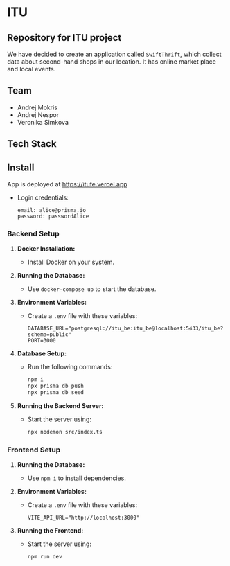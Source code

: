 # ITU

## Repository for ITU project

We have decided to create an application called `SwiftThrift`, which collect data about second-hand shops in our location. It has online market place and local events.

## Team

- Andrej Mokris
- Andrej Nespor
- Veronika Simkova

## Tech Stack

## Install

App is deployed at https://itufe.vercel.app

- Login credentials:
  ```
  email: alice@prisma.io
  password: passwordAlice
  ```

### Backend Setup

1. **Docker Installation:**

   - Install Docker on your system.

2. **Running the Database:**

   - Use `docker-compose up` to start the database.

3. **Environment Variables:**

   - Create a `.env` file with these variables:
     ```
     DATABASE_URL="postgresql://itu_be:itu_be@localhost:5433/itu_be?schema=public"
     PORT=3000
     ```

4. **Database Setup:**

   - Run the following commands:
     ```bash
     npm i
     npx prisma db push
     npx prisma db seed
     ```

5. **Running the Backend Server:**
   - Start the server using:
     ```bash
     npx nodemon src/index.ts
     ```

### Frontend Setup

1. **Running the Database:**

   - Use `npm i` to install dependencies.

2. **Environment Variables:**

   - Create a `.env` file with these variables:
     ```
     VITE_API_URL="http://localhost:3000"
     ```

3. **Running the Frontend:**
   - Start the server using:
     ```bash
     npm run dev
     ```

